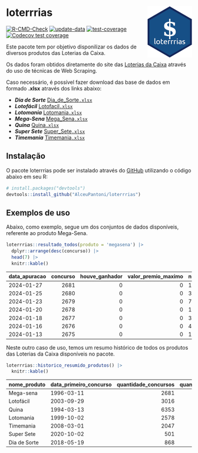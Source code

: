 
<!-- README.md is generated from README.Rmd. Please edit that file -->

# loterrrias <img src="man/figures/logo.png" align="right" height="139" />

<!-- badges: start -->

[![R-CMD-Check](https://github.com/AlceuPantoni/loterrrias/actions/workflows/R-CMD-check.yaml/badge.svg?branch=main)](https://github.com/AlceuPantoni/loterrrias/actions/workflows/R-CMD-check.yaml)
[![update-data](https://github.com/AlceuPantoni/loterrrias/actions/workflows/update-data.yaml/badge.svg)](https://github.com/AlceuPantoni/loterrrias/actions/workflows/update-data.yaml)
[![test-coverage](https://github.com/AlceuPantoni/loterrrias/actions/workflows/test-coverage.yaml/badge.svg?branch=main)](https://github.com/AlceuPantoni/loterrrias/actions/workflows/test-coverage.yaml)
[![Codecov test
coverage](https://codecov.io/gh/AlceuPantoni/loterrrias/branch/main/graph/badge.svg)](https://codecov.io/gh/AlceuPantoni/loterrrias?branch=main)
<!-- badges: end -->

Este pacote tem por objetivo disponilizar os dados de diversos produtos
das Loterias da Caixa.

Os dados foram obtidos diretamente do site das [Loterias da
Caixa](https://loterias.caixa.gov.br/Paginas/default.aspx) através do
uso de técnicas de Web Scraping.

Caso necessário, é possível fazer download das base de dados em formado
**.xlsx** através dos links abaixo:

  - ***Dia de Sorte***
    [Dia\_de\_Sorte`.xlsx`](https://raw.githubusercontent.com/AlceuPantoni/loterrrias/main/data-raw/resultados_diadesorte.xlsx)
  - ***Lotofácil***
    [Lotofacil`.xlsx`](https://raw.githubusercontent.com/AlceuPantoni/loterrrias/main/data-raw/resultados_lotofacil.xlsx)
  - ***Lotomania***
    [Lotomania`.xlsx`](https://raw.githubusercontent.com/AlceuPantoni/loterrrias/main/data-raw/resultados_lotomania.xlsx)
  - ***Mega-Sena***
    [Mega\_Sena`.xlsx`](https://raw.githubusercontent.com/AlceuPantoni/loterrrias/main/data-raw/resultados_megasena.xlsx)
  - ***Quina***
    [Quina`.xlsx`](https://raw.githubusercontent.com/AlceuPantoni/loterrrias/main/data-raw/resultados_quina.xlsx)
  - ***Super Sete***
    [Super\_Sete`.xlsx`](https://raw.githubusercontent.com/AlceuPantoni/loterrrias/main/data-raw/resultados_supersete.xlsx)
  - ***Timemania***
    [Timemania`.xlsx`](https://raw.githubusercontent.com/AlceuPantoni/loterrrias/main/data-raw/resultados_timemania.xlsx)

## Instalação

O pacote loterrrias pode ser instalado através do
[GitHub](https://github.com/) utilizando o código abaixo em seu R:

``` r
# install.packages("devtools")
devtools::install_github("AlceuPantoni/loterrrias")
```

## Exemplos de uso

Abaixo, como exemplo, segue um dos conjuntos de dados disponíveis,
referente ao produto Mega-Sena.

``` r
loterrrias::resultado_todos(produto = 'megasena') |> 
  dplyr::arrange(desc(concurso)) |> 
  head(7) |> 
  knitr::kable()
```

| data\_apuracao | concurso | houve\_ganhador | valor\_premio\_maximo | numeros\_sorteados | num\_1 | num\_2 | num\_3 | num\_4 | num\_5 | num\_6 |
| :------------- | -------: | --------------: | --------------------: | :----------------- | -----: | -----: | -----: | -----: | -----: | -----: |
| 2024-01-27     |     2681 |               0 |                     0 | 10;20;30;42;47;53  |     10 |     20 |     30 |     42 |     47 |     53 |
| 2024-01-25     |     2680 |               0 |                     0 | 3;11;42;45;46;57   |      3 |     11 |     42 |     45 |     46 |     57 |
| 2024-01-23     |     2679 |               0 |                     0 | 7;18;20;26;38;51   |      7 |     18 |     20 |     26 |     38 |     51 |
| 2024-01-20     |     2678 |               0 |                     0 | 10;13;16;18;37;54  |     10 |     13 |     16 |     18 |     37 |     54 |
| 2024-01-18     |     2677 |               0 |                     0 | 3;7;32;34;42;54    |      3 |      7 |     32 |     34 |     42 |     54 |
| 2024-01-16     |     2676 |               0 |                     0 | 4;6;14;19;22;29    |      4 |      6 |     14 |     19 |     22 |     29 |
| 2024-01-13     |     2675 |               0 |                     0 | 1;26;31;34;42;45   |      1 |     26 |     31 |     34 |     42 |     45 |

Neste outro caso de uso, temos um resumo histórico de todos os produtos
das Loterias da Caixa disponíveis no pacote.

``` r
loterrrias::historico_resumido_produtos() |> 
  knitr::kable()
```

| nome\_produto | data\_primeiro\_concurso | quantidade\_concursos | quantidade\_concursos\_com\_ganhador | percentual\_com\_ganhador | media\_premiacao | maior\_premio | menor\_premio | total\_dezenas\_sorteadas | numero\_mais\_sorteado | numero\_menos\_sorteado |
| :------------ | :----------------------- | --------------------: | -----------------------------------: | ------------------------: | ---------------: | ------------: | ------------: | ------------------------: | ---------------------: | ----------------------: |
| Mega-sena     | 1996-03-11               |                  2681 |                                  605 |                      0.23 |       24078562.3 |     289420865 |     348732.75 |                     16086 |                     10 |                      55 |
| Lotofácil     | 2003-09-29               |                  3016 |                                 2689 |                      0.89 |         927297.9 |       8252873 |      10712.22 |                     45240 |                     20 |                      16 |
| Quina         | 1994-03-13               |                  6353 |                                 2540 |                      0.40 |        3367478.7 |     579215957 |      14230.37 |                     31765 |                      4 |                       3 |
| Lotomania     | 1999-10-02               |                  2578 |                                  671 |                      0.26 |        2384090.2 |      37261930 |     109348.66 |                     51560 |                     47 |                      96 |
| Timemania     | 2008-03-01               |                  2047 |                                   73 |                      0.04 |       26295353.9 |     818652938 |     164711.44 |                     14329 |                     20 |                      53 |
| Super Sete    | 2020-10-02               |                   501 |                                   22 |                      0.04 |        3337346.2 |      10146164 |     124747.77 |                      3507 |                      9 |                       8 |
| Dia de Sorte  | 2018-05-19               |                   868 |                                  279 |                      0.32 |         817509.4 |       4872572 |      59101.35 |                      6076 |                     10 |                       1 |
